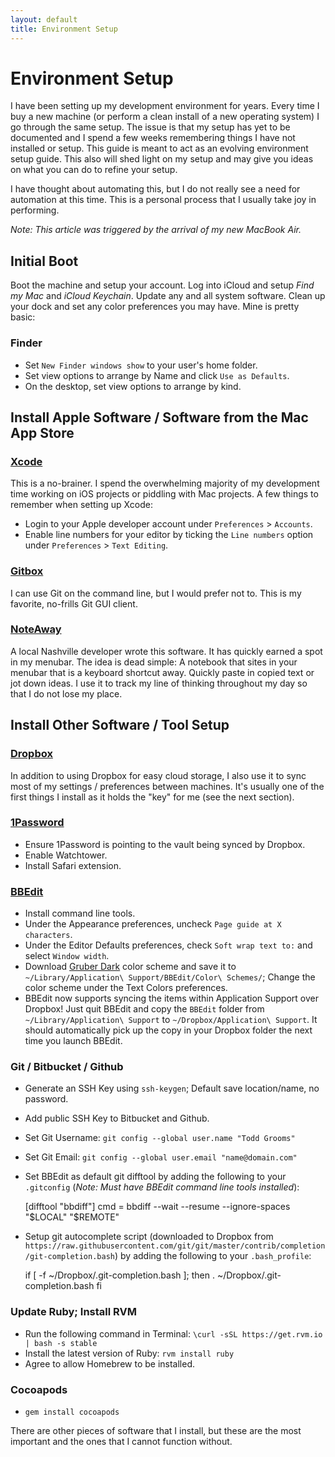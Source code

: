 ```yaml
---
layout: default
title: Environment Setup
---
```


# Environment Setup
I have been setting up my development environment for years. Every time I buy a new machine (or perform a clean install of a new operating system) I go through the same setup. The issue is that my setup has yet to be documented and I spend a few weeks remembering things I have not installed or setup. This guide is meant to act as an evolving environment setup guide. This also will shed light on my setup and may give you ideas on what you can do to refine your setup.

I have thought about automating this, but I do not really see a need for automation at this time. This is a personal process that I usually take joy in performing.

_Note: This article was triggered by the arrival of my new MacBook Air._


## Initial Boot
Boot the machine and setup your account. Log into iCloud and setup _Find my Mac_ and _iCloud Keychain_. Update any and all system software. Clean up your dock and set any color preferences you may have. Mine is pretty basic:

### Finder
* Set `New Finder windows show` to your user's home folder.
* Set view options to arrange by Name and click `Use as Defaults`.
* On the desktop, set view options to arrange by kind.

## Install Apple Software / Software from the Mac App Store

### [Xcode](https://itunes.apple.com/us/app/xcode/id497799835?mt=12)
This is a no-brainer. I spend the overwhelming majority of my development time working on iOS projects or piddling with Mac projects. A few things to remember when setting up Xcode:
* Login to your Apple developer account under `Preferences` > `Accounts`.
* Enable line numbers for your editor by ticking the `Line numbers` option under `Preferences` > `Text Editing`.

### [Gitbox](https://itunes.apple.com/us/app/gitbox/id403388357?mt=12)
I can use Git on the command line, but I would prefer not to. This is my favorite, no-frills Git GUI client.

### [NoteAway](https://itunes.apple.com/us/app/noteaway-your-thoughts-in/id559541463?mt=12)
A local Nashville developer wrote this software. It has quickly earned a spot in my menubar. The idea is dead simple: A notebook that sites in your menubar that is a keyboard shortcut away. Quickly paste in copied text or jot down ideas. I use it to track my line of thinking throughout my day so that I do not lose my place.

## Install Other Software / Tool Setup
### [Dropbox](https://www.dropbox.com)
In addition to using Dropbox for easy cloud storage, I also use it to sync most of my settings / preferences between machines. It's usually one of the first things I install as it holds the "key" for me (see the next section).

### [1Password](https://agilebits.com/onepassword)
* Ensure 1Password is pointing to the vault being synced by Dropbox.
* Enable Watchtower.
* Install Safari extension.

### [BBEdit](http://www.barebones.com/products/bbedit/)
* Install command line tools.
* Under the Appearance preferences, uncheck `Page guide at X characters`.
* Under the Editor Defaults preferences, check `Soft wrap text to:` and select `Window width`.
* Download [Gruber Dark](https://daringfireball.net/projects/bbcolors/schemes/Gruber%20Dark.bbcolors.zip) color scheme and save it to `~/Library/Application\ Support/BBEdit/Color\ Schemes/`; Change the color scheme under the Text Colors preferences.
* BBEdit now supports syncing the items within Application Support over Dropbox! Just quit BBEdit and copy the `BBEdit` folder from `~/Library/Application\ Support` to `~/Dropbox/Application\ Support`. It should automatically pick up the copy in your Dropbox folder the next time you launch BBEdit.

### Git / Bitbucket / Github
* Generate an SSH Key using `ssh-keygen`; Default save location/name, no password.
* Add public SSH Key to Bitbucket and Github.
* Set Git Username: `git config --global user.name "Todd Grooms"`
* Set Git Email: `git config --global user.email "name@domain.com"`
* Set BBEdit as default git difftool by adding the following to your `.gitconfig` (_Note: Must have BBEdit command line tools installed_):

    [difftool "bbdiff"]
      cmd = bbdiff --wait --resume --ignore-spaces "$LOCAL" "$REMOTE"

* Setup git autocomplete script (downloaded to Dropbox from `https://raw.githubusercontent.com/git/git/master/contrib/completion/git-completion.bash`) by adding the following to your `.bash_profile`:

    if [ -f ~/Dropbox/.git-completion.bash ]; then
      . ~/Dropbox/.git-completion.bash
    fi

### Update Ruby; Install RVM
* Run the following command in Terminal: `\curl -sSL https://get.rvm.io | bash -s stable`
* Install the latest version of Ruby: `rvm install ruby`
* Agree to allow Homebrew to be installed.

### Cocoapods
* `gem install cocoapods`

There are other pieces of software that I install, but these are the most important and the ones that I cannot function without.